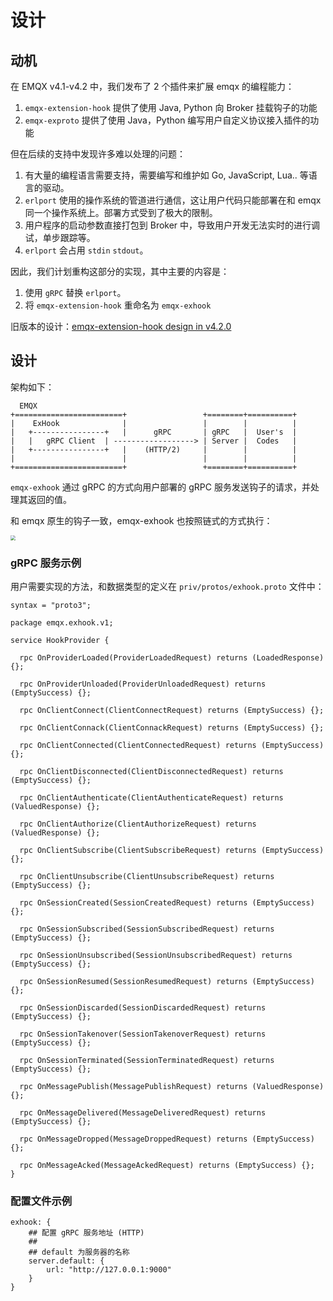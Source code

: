 # 设计

## 动机

在 EMQX v4.1-v4.2 中，我们发布了 2 个插件来扩展 emqx 的编程能力：

1. `emqx-extension-hook` 提供了使用 Java, Python 向 Broker 挂载钩子的功能
2. `emqx-exproto` 提供了使用 Java，Python 编写用户自定义协议接入插件的功能

但在后续的支持中发现许多难以处理的问题：

1. 有大量的编程语言需要支持，需要编写和维护如 Go, JavaScript, Lua.. 等语言的驱动。
2. `erlport` 使用的操作系统的管道进行通信，这让用户代码只能部署在和 emqx 同一个操作系统上。部署方式受到了极大的限制。
3. 用户程序的启动参数直接打包到 Broker 中，导致用户开发无法实时的进行调试，单步跟踪等。
4. `erlport` 会占用 `stdin` `stdout`。

因此，我们计划重构这部分的实现，其中主要的内容是：
1. 使用 `gRPC` 替换 `erlport`。
2. 将 `emqx-extension-hook` 重命名为 `emqx-exhook`


旧版本的设计：[emqx-extension-hook design in v4.2.0](https://github.com/emqx/emqx-exhook/blob/v4.2.0/docs/design.md)

## 设计

架构如下：

```
  EMQX
+========================+                 +========+==========+
|    ExHook              |                 |        |          |
|   +----------------+   |      gRPC       | gRPC   |  User's  |
|   |   gRPC Client  | ------------------> | Server |  Codes   |
|   +----------------+   |    (HTTP/2)     |        |          |
|                        |                 |        |          |
+========================+                 +========+==========+
```

`emqx-exhook` 通过 gRPC 的方式向用户部署的 gRPC 服务发送钩子的请求，并处理其返回的值。


和 emqx 原生的钩子一致，emqx-exhook 也按照链式的方式执行：

<img src="https://docs.emqx.net/broker/latest/cn/advanced/assets/chain_of_responsiblity.png" style="zoom:50%;" />

### gRPC 服务示例

用户需要实现的方法，和数据类型的定义在 `priv/protos/exhook.proto` 文件中：

```protobuff
syntax = "proto3";

package emqx.exhook.v1;

service HookProvider {

  rpc OnProviderLoaded(ProviderLoadedRequest) returns (LoadedResponse) {};

  rpc OnProviderUnloaded(ProviderUnloadedRequest) returns (EmptySuccess) {};

  rpc OnClientConnect(ClientConnectRequest) returns (EmptySuccess) {};

  rpc OnClientConnack(ClientConnackRequest) returns (EmptySuccess) {};

  rpc OnClientConnected(ClientConnectedRequest) returns (EmptySuccess) {};

  rpc OnClientDisconnected(ClientDisconnectedRequest) returns (EmptySuccess) {};

  rpc OnClientAuthenticate(ClientAuthenticateRequest) returns (ValuedResponse) {};

  rpc OnClientAuthorize(ClientAuthorizeRequest) returns (ValuedResponse) {};

  rpc OnClientSubscribe(ClientSubscribeRequest) returns (EmptySuccess) {};

  rpc OnClientUnsubscribe(ClientUnsubscribeRequest) returns (EmptySuccess) {};

  rpc OnSessionCreated(SessionCreatedRequest) returns (EmptySuccess) {};

  rpc OnSessionSubscribed(SessionSubscribedRequest) returns (EmptySuccess) {};

  rpc OnSessionUnsubscribed(SessionUnsubscribedRequest) returns (EmptySuccess) {};

  rpc OnSessionResumed(SessionResumedRequest) returns (EmptySuccess) {};

  rpc OnSessionDiscarded(SessionDiscardedRequest) returns (EmptySuccess) {};

  rpc OnSessionTakenover(SessionTakenoverRequest) returns (EmptySuccess) {};

  rpc OnSessionTerminated(SessionTerminatedRequest) returns (EmptySuccess) {};

  rpc OnMessagePublish(MessagePublishRequest) returns (ValuedResponse) {};

  rpc OnMessageDelivered(MessageDeliveredRequest) returns (EmptySuccess) {};

  rpc OnMessageDropped(MessageDroppedRequest) returns (EmptySuccess) {};

  rpc OnMessageAcked(MessageAckedRequest) returns (EmptySuccess) {};
}
```

### 配置文件示例

```
exhook: {
    ## 配置 gRPC 服务地址 (HTTP)
    ##
    ## default 为服务器的名称
    server.default: {
        url: "http://127.0.0.1:9000"
    }
}
```
